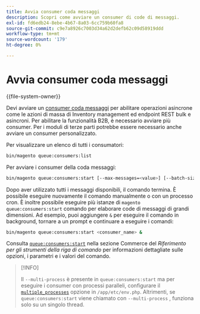 ```yaml
---
title: Avvia consumer coda messaggi
description: Scopri come avviare un consumer di code di messaggi.
exl-id: fd6edb24-8ebe-4b67-8a03-6cc759b60fa8
source-git-commit: c9e7a8926c7003d34a62d2defb62c09d58919ddd
workflow-type: tm+mt
source-wordcount: '179'
ht-degree: 0%

---
```


# Avvia consumer coda messaggi

{{file-system-owner}}

Devi avviare un [consumer coda messaggi](../queues/consumers.md) per abilitare operazioni asincrone come le azioni di massa di Inventory management ed endpoint REST bulk e asincroni. Per abilitare la funzionalità B2B, è necessario avviare più consumer. Per i moduli di terze parti potrebbe essere necessario anche avviare un consumer personalizzato.

Per visualizzare un elenco di tutti i consumatori:

```bash
bin/magento queue:consumers:list
```

Per avviare i consumer della coda messaggi:

```bash
bin/magento queue:consumers:start [--max-messages=<value>] [--batch-size=<value>] [--single-thread] [--area-code=<value>] [--multi-process=<value>] <consumer_name>
```

Dopo aver utilizzato tutti i messaggi disponibili, il comando termina. È possibile eseguire nuovamente il comando manualmente o con un processo cron. È inoltre possibile eseguire più istanze di `magento queue:consumers:start` comando per elaborare code di messaggi di grandi dimensioni. Ad esempio, puoi aggiungere `&` per eseguire il comando in background, tornare a un prompt e continuare a eseguire i comandi:

```bash
bin/magento queue:consumers:start <consumer_name> &
```

Consulta [`queue:consumers:start`](https://devdocs.magento.com/guides/v2.4/reference/cli/magento-commerce.html#queueconsumersstart) nella sezione Commerce del _Riferimento per gli strumenti della riga di comando_ per informazioni dettagliate sulle opzioni, i parametri e i valori del comando.

>[!INFO]
>
>Il `--multi-process` è presente in `queue:consumers:start` ma per eseguire i consumer con processi paralleli, configurare il [`multiple_processes`](../queues/manage-message-queues.md#configuration) opzione in `/app/etc/env.php`. Altrimenti, se `queue:consumers:start` viene chiamato con `--multi-process` , funziona solo su un singolo thread.
